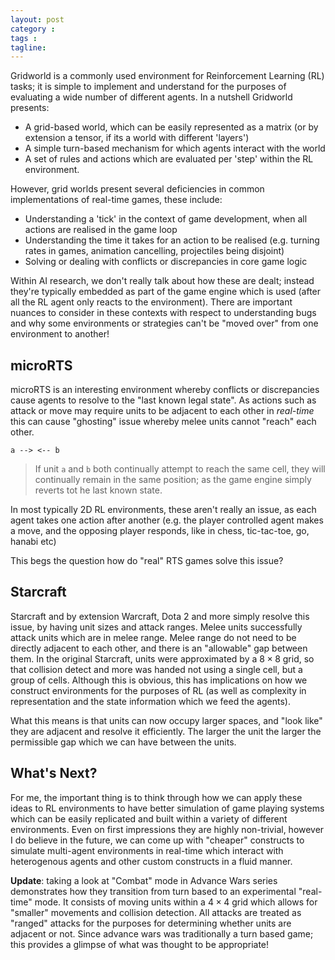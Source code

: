 ```yaml
---
layout: post
category : 
tags : 
tagline: 
---
```


Gridworld is a commonly used environment for Reinforcement Learning (RL) tasks; it is simple to implement and understand for the purposes of evaluating a wide number of different agents. In a nutshell Gridworld presents:

*  A grid-based world, which can be easily represented as a matrix (or by extension a tensor, if its a world with different 'layers')
*  A simple turn-based mechanism for which agents interact with the world
*  A set of rules and actions which are evaluated per 'step' within the RL environment.

However, grid worlds present several deficiencies in common implementations of real-time games, these include:

*  Understanding a 'tick' in the context of game development, when all actions are realised in the game loop
*  Understanding the time it takes for an action to be realised (e.g. turning rates in games, animation cancelling, projectiles being disjoint)
*  Solving or dealing with conflicts or discrepancies in core game logic

Within AI research, we don't really talk about how these are dealt; instead they're typically embedded as part of the game engine which is used (after all the RL agent only reacts to the environment). There are important nuances to consider in these contexts with respect to understanding bugs and why some environments or strategies can't be "moved over" from one environment to another!


microRTS
--------

microRTS is an interesting environment whereby conflicts or discrepancies cause agents to resolve to the "last known legal state". As actions such as attack or move may require units to be adjacent to each other in _real-time_ this can cause "ghosting" issue whereby melee units cannot "reach" each other.

```
a --> <-- b
```

>  If unit `a` and `b` both continually attempt to reach the same cell, they will continually remain in the same position; as the game engine simply reverts tot he last known state.

In most typically 2D RL environments, these aren't really an issue, as each agent takes one action after another (e.g. the player controlled agent makes a move, and the opposing player responds, like in chess, tic-tac-toe, go, hanabi etc)

This begs the question how do "real" RTS games solve this issue?

Starcraft
---------

Starcraft and by extension Warcraft, Dota 2 and more simply resolve this issue, by having unit sizes and attack ranges. Melee units successfully attack units which are in melee range. Melee range do not need to be directly adjacent to each other, and there is an "allowable" gap between them. In the original Starcraft, units were approximated by a $8 \times 8$ grid, so that collision detect and more was handed not using a single cell, but a group of cells. Although this is obvious, this has implications on how we construct environments for the purposes of RL (as well as complexity in representation and the state information which we feed the agents). 

What this means is that units can now occupy larger spaces, and "look like" they are adjacent and resolve it efficiently. The larger the unit the larger the permissible gap which we can have between the units. 

What's Next?
------------

For me, the important thing is to think through how we can apply these ideas to RL environments to have better simulation of game playing systems which can be easily replicated and built within a variety of different environments. Even on first impressions they are highly non-trivial, however I do believe in the future, we can come up with "cheaper" constructs to simulate multi-agent environments in real-time which interact with heterogenous agents and other custom constructs in a fluid manner.

**Update**: taking a look at "Combat" mode in Advance Wars series demonstrates how they transition from turn based to an experimental "real-time" mode. It consists of moving units within a $4 \times 4$ grid which allows for "smaller" movements and collision detection. All attacks are treated as "ranged" attacks for the purposes for determining whether units are adjacent or not. Since advance wars was traditionally a turn based game; this provides a glimpse of what was thought to be appropriate!